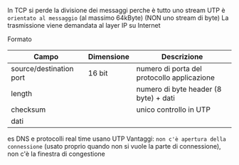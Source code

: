 In TCP si perde la divisione dei messaggi perche è tutto uno stream
UTP è `orientato al messaggio` (al massimo 64kByte) (NON uno stream di byte)
La trasmissione viene demandata al layer IP su Internet

Formato

| Campo | Dimensione | Descrizione |
| ---- | ---- | ---- |
| source/destination port | 16 bit | numero di porta del protocollo applicazione  |
| length |  | numero di byte header (8 byte) + dati |
| checksum |  | unico controllo in UTP  |
| dati |  |  |

es DNS e protocolli real time usano UTP 
Vantaggi: `non c'è apertura della connessione` (usato proprio quando non si vuole la parte di connessione), non c'è la finestra di congestione